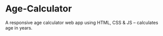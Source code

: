 # Age-Calculator
A responsive age calculator web app using HTML, CSS &amp; JS – calculates age in years.

